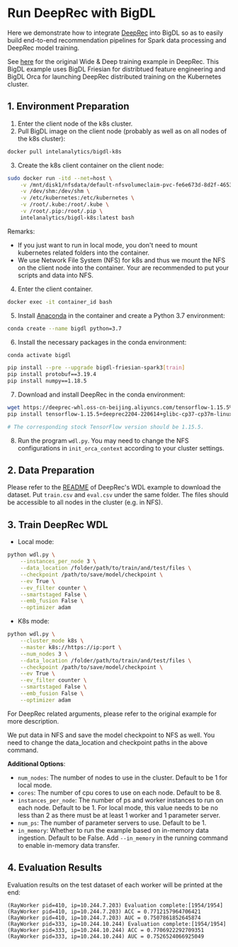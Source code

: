 # Run DeepRec with BigDL
Here we demonstrate how to integrate [DeepRec](https://github.com/alibaba/DeepRec) into BigDL so as to easily build end-to-end recommendation pipelines for Spark data processing and DeepRec model training.

See [here](https://github.com/alibaba/DeepRec/tree/main/modelzoo/wide_and_deep) for the original Wide & Deep training example in DeepRec. This BigDL example uses BigDL Friesian for distribtued feature engineering and BigDL Orca for launching DeepRec distributed training on the Kubernetes cluster.

## 1. Environment Preparation
1. Enter the client node of the k8s cluster.
2. Pull BigDL image on the client node (probably as well as on all nodes of the k8s cluster):
```bash
docker pull intelanalytics/bigdl-k8s
```
3. Create the k8s client container on the client node:
```bash
sudo docker run -itd --net=host \
    -v /mnt/disk1/nfsdata/default-nfsvolumeclaim-pvc-fe6e673d-8d2f-4653-b805-ca2501df0c2a:/bigdl2.0/data \
    -v /dev/shm:/dev/shm \
    -v /etc/kubernetes:/etc/kubernetes \
    -v /root/.kube:/root/.kube \
    -v /root/.pip:/root/.pip \
    intelanalytics/bigdl-k8s:latest bash
```
Remarks:
- If you just want to run in local mode, you don't need to mount kubernetes related folders into the container.
- We use Network File System (NFS) for k8s and thus we mount the NFS on the client node into the container. Your are recommended to put your scripts and data into NFS.

4. Enter the client container.
```bash
docker exec -it container_id bash
```
5. Install [Anaconda](https://www.anaconda.com/distribution/#linux) in the container and create a Python 3.7 environment:
```bash
conda create --name bigdl python=3.7
```
6. Install the necessary packages in the conda environment:
```bash
conda activate bigdl

pip install --pre --upgrade bigdl-friesian-spark3[train]
pip install protobuf==3.19.4
pip install numpy==1.18.5
```
7. Download and install DeepRec in the conda environment:
```bash
wget https://deeprec-whl.oss-cn-beijing.aliyuncs.com/tensorflow-1.15.5%2Bdeeprec2204-220614%2Bglibc-cp37-cp37m-linux_x86_64.whl
pip install tensorflow-1.15.5+deeprec2204-220614+glibc-cp37-cp37m-linux_x86_64.whl

# The corresponding stock TensorFlow version should be 1.15.5.
```
8. Run the program `wdl.py`. You may need to change the NFS configurations in `init_orca_context` according to your cluster settings.

## 2. Data Preparation
Please refer to the [README](https://github.com/alibaba/DeepRec/tree/main/modelzoo/wide_and_deep/data) of DeepRec's WDL example to download the dataset. Put `train.csv` and `eval.csv` under the same folder. The files should be accessible to all nodes in the cluster (e.g. in NFS).

## 3. Train DeepRec WDL
- Local mode:
```bash
python wdl.py \
    --instances_per_node 3 \
    --data_location /folder/path/to/train/and/test/files \
    --checkpoint /path/to/save/model/checkpoint \
    --ev True \
    --ev_filter counter \
    --smartstaged False \
    --emb_fusion False \
    --optimizer adam
```
- K8s mode:
```bash
python wdl.py \
    --cluster_mode k8s \
    --master k8s://https://ip:port \
    --num_nodes 3 \
    --data_location /folder/path/to/train/and/test/files \
    --checkpoint /path/to/save/model/checkpoint \
    --ev True \
    --ev_filter counter \
    --smartstaged False \
    --emb_fusion False \
    --optimizer adam
```

For DeepRec related arguments, please refer to the original example for more description.

We put data in NFS and save the model checkpoint to NFS as well. You need to change the data_location and checkpoint paths in the above command.

**Additional Options**:
- `num_nodes`: The number of nodes to use in the cluster. Default to be 1 for local mode.
- `cores`: The number of cpu cores to use on each node. Default to be 8.
- `instances_per_node`: The number of ps and worker instances to run on each node. Default to be 1. For local mode, this value needs to be no less than 2 as there must be at least 1 worker and 1 parameter server.
- `num_ps`: The number of parameter servers to use. Default to be 1.
- `in_memory`: Whether to run the example based on in-memory data ingestion. Default to be False. Add `--in_memory` in the running command to enable in-memory data transfer.

## 4. Evaluation Results
Evaluation results on the test dataset of each worker will be printed at the end:
```
(RayWorker pid=410, ip=10.244.7.203) Evaluation complete:[1954/1954]
(RayWorker pid=410, ip=10.244.7.203) ACC = 0.7712157964706421
(RayWorker pid=410, ip=10.244.7.203) AUC = 0.7507861852645874
(RayWorker pid=333, ip=10.244.10.244) Evaluation complete:[1954/1954]
(RayWorker pid=333, ip=10.244.10.244) ACC = 0.7706922292709351
(RayWorker pid=333, ip=10.244.10.244) AUC = 0.7526524066925049
```
